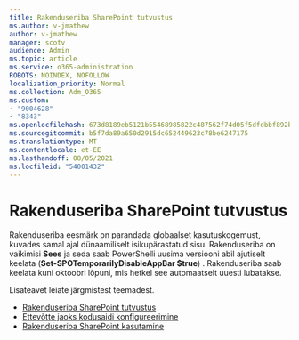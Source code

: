 ```yaml
---
title: Rakenduseriba SharePoint tutvustus
ms.author: v-jmathew
author: v-jmathew
manager: scotv
audience: Admin
ms.topic: article
ms.service: o365-administration
ROBOTS: NOINDEX, NOFOLLOW
localization_priority: Normal
ms.collection: Adm_O365
ms.custom:
- "9004628"
- "8343"
ms.openlocfilehash: 673d8189eb5121b55468985822c487562f74d05f5dfdbbf892b2ac8ab40d3e84
ms.sourcegitcommit: b5f7da89a650d2915dc652449623c78be6247175
ms.translationtype: MT
ms.contentlocale: et-EE
ms.lasthandoff: 08/05/2021
ms.locfileid: "54001432"
---
```

# <a name="introduction-to-the-sharepoint-app-bar"></a>Rakenduseriba SharePoint tutvustus

Rakenduseriba eesmärk on parandada globaalset kasutuskogemust, kuvades samal ajal dünaamiliselt isikupärastatud sisu. Rakenduseriba on vaikimisi **Sees** ja seda saab PowerShelli uusima versiooni abil ajutiselt keelata (**Set-SPOTemporarilyDisableAppBar $true**) . Rakenduseriba saab keelata kuni oktoobri lõpuni, mis hetkel see automaatselt uuesti lubatakse.

Lisateavet leiate järgmistest teemadest.

- [Rakenduseriba SharePoint tutvustus](https://docs.microsoft.com/SharePoint/sharepoint-app-bar)
- [Ettevõtte jaoks kodusaidi konfigureerimine](https://docs.microsoft.com/sharepoint/home-site)
- [Rakenduseriba SharePoint kasutamine](https://support.microsoft.com/office/use-the-sharepoint-app-bar-b2ab82d5-9af7-445e-ad24-236c5a86b5f8)
